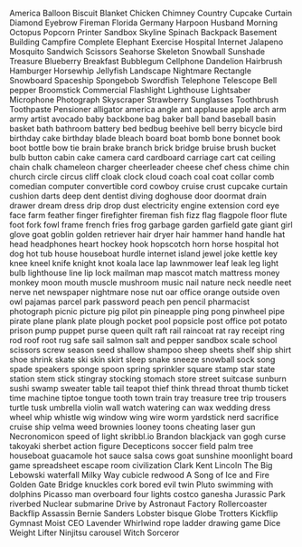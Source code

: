 America
Balloon
Biscuit
Blanket
Chicken
Chimney
Country
Cupcake
Curtain
Diamond
Eyebrow
Fireman
Florida
Germany
Harpoon
Husband
Morning
Octopus
Popcorn
Printer
Sandbox
Skyline
Spinach
Backpack
Basement
Building
Campfire
Complete
Elephant
Exercise
Hospital
Internet
Jalapeno
Mosquito
Sandwich
Scissors
Seahorse
Skeleton
Snowball
Sunshade
Treasure
Blueberry
Breakfast
Bubblegum
Cellphone
Dandelion
Hairbrush
Hamburger
Horsewhip
Jellyfish
Landscape
Nightmare
Rectangle
Snowboard
Spaceship
Spongebob
Swordfish
Telephone
Telescope
Bell pepper
Broomstick
Commercial
Flashlight
Lighthouse
Lightsaber
Microphone
Photograph
Skyscraper
Strawberry
Sunglasses
Toothbrush
Toothpaste
Pensioner
alligator
 america
 angle
 ant
 applause
 apple
 arch
 arm
 army
 artist
 avocado
 baby
 backbone
 bag
 baker
 ball
 band
 baseball
 basin
 basket
 bath
 bathroom
 battery
 bed
 bedbug
 beehive
 bell
 berry
 bicycle
 bird
 birthday cake
 birthday
 blade
 bleach
 board
 boat
 bomb
 bone
 bonnet
 book
 boot
 bottle
 bow tie
 brain
 brake
 branch
 brick
 bridge
 bruise
 brush
 bucket
 bulb
 button
 cabin
 cake
 camera
 card
 cardboard
 carriage
 cart
 cat
 ceiling
 chain
 chalk
 chameleon
 charger
 cheerleader
 cheese
 chef
 chess
 chime
 chin
 church
 circle
 circus
 cliff
 cloak
 clock
 cloud
 coach
 coal
 coat
 collar
 comb
 comedian
 computer
 convertible
 cord
 cowboy
 cruise
 crust
 cupcake
 curtain
 cushion
 darts
 deep
 dent
 dentist
 diving
 doghouse
 door
 doormat
 drain
 drawer
 dream
 dress
 drip
 drop
 dust
 electricity
 engine
 extension cord
 eye
 face
 farm
 feather
 finger
 firefighter
 fireman
 fish
 fizz
 flag
 flagpole
 floor
 flute
 foot
 fork
 fowl
 frame
 french fries
 frog
 garbage
 garden
 garfield
 gate
 giant
 girl
 glove
 goat
 goblin
 golden retriever
 hair dryer
 hair
 hammer
 hand
 handle
 hat
 head
 headphones
 heart
 hockey
 hook
 hopscotch
 horn
 horse
 hospital
 hot dog
 hot tub
 house
 houseboat
 hurdle
 internet
 island
 jewel
 joke
 kettle
 key
 knee
 kneel
 knife
 knight
 knot
 koala
 lace
 lap
 lawnmower
 leaf
 leak
 leg
 light bulb
 lighthouse
 line
 lip
 lock
 mailman
 map
 mascot
 match
 mattress
 money
 monkey
 moon
 mouth
 muscle
 mushroom
 music
 nail
 nature
 neck
 needle
 neet
 nerve
 net
 newspaper
 nightmare
 nose
 nut
 oar
 office
 orange
 outside
 oven
 owl
 pajamas
 parcel
 park
 password
 peach
 pen
 pencil
 pharmacist
 photograph
 picnic
 picture
 pig
 pilot
 pin
 pineapple
 ping pong
 pinwheel
 pipe
 pirate
 plane
 plank
 plate
 plough
 pocket
 pool
 popsicle
 post office
 pot
 potato
 prison
 pump
 puppet
 purse
 queen
 quilt
 raft
 rail
 raincoat
 rat
 ray
 receipt
 ring
 rod
 roof
 root
 rug
 safe
 sail
 salmon
 salt and pepper
 sandbox
 scale
 school
 scissors
 screw
 season
 seed
 shallow
 shampoo
 sheep
 sheets
 shelf
 ship
 shirt
 shoe
 shrink
 skate
 ski
 skin
 skirt
 sleep
 snake
 sneeze
 snowball
 sock
 song
 spade
 speakers
 sponge
 spoon
 spring
 sprinkler
 square
 stamp
 star
 state
 station
 stem
 stick
 stingray
 stocking
 stomach
 store
 street
 suitcase
 sunburn
 sushi
 swamp
 sweater
 table
 tail
 teapot
 thief
 think
 thread
 throat
 thumb
 ticket
 time machine
 tiptoe
 tongue
 tooth
 town
 train
 tray
 treasure
 tree
 trip
 trousers
 turtle
 tusk
 umbrella
 violin
 wall
 watch
 watering can
 wax
 wedding dress
 wheel
 whip
 whistle
 wig
 window
 wing
 wire
 worm
 yardstick
nerd
sacrifice
cruise ship
velma
weed brownies
looney toons
cheating
laser gun
Necronomicon
speed of light
skribbl.io
Brandon
blackjack
van gogh
curse
takoyaki
sherbet
action figure
Decepticons
soccer field
palm tree
houseboat
guacamole
hot sauce
salsa
cows
goat
sunshine
moonlight
board game
spreadsheet
escape room
civilization 
Clark Kent
Lincoln
The Big Lebowski
waterfall
Milky Way
cubicle
redwood
A Song of Ice and Fire
Golden Gate Bridge
knuckles
cork
bored
evil twin
Pluto
swimming with dolphins 
Picasso
man overboard 
four lights
costco
ganesha
Jurassic Park
riverbed
Nuclear submarine
Drive by
Astronaut
Factory
Rollercoaster
Backflip
Assassin
Bernie Sanders
Lobster bisque
Globe Trotters
Kickflip
Gymnast
Moist
CEO
Lavender
Whirlwind
rope ladder
drawing game
Dice
Weight Lifter
Ninjitsu
carousel
Witch
Sorceror


